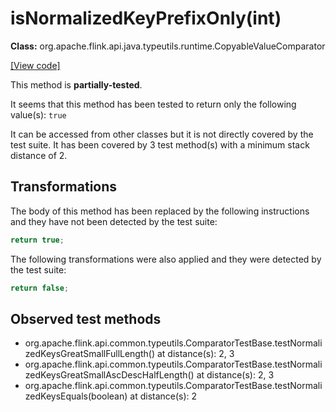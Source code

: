 # isNormalizedKeyPrefixOnly(int)

**Class:** org.apache.flink.api.java.typeutils.runtime.CopyableValueComparator

[[View code]](https://github.com/apache/flink/blob/740f711c4ec9c4b7cdefd01c9f64857c345a68a1/flink-core/src/main/java//org/apache/flink/api/java/typeutils/runtime/CopyableValueComparator.java#L109)

This method is **partially-tested**.

It seems that this method has been tested to return only the following value(s): `true`


It can be accessed from other classes but it is not directly covered by the test suite. 
It has been covered by 3 test method(s) with a minimum stack distance of 2.

## Transformations


The body of this method has been replaced by the following instructions and they have not been detected by the test suite:

```Java
return true;
```

The following transformations were also applied and they were detected by the test suite:

```Java
return false;
```





## Observed test methods

* org.apache.flink.api.common.typeutils.ComparatorTestBase.testNormalizedKeysGreatSmallFullLength() at distance(s): 2, 3
* org.apache.flink.api.common.typeutils.ComparatorTestBase.testNormalizedKeysGreatSmallAscDescHalfLength() at distance(s): 2, 3
* org.apache.flink.api.common.typeutils.ComparatorTestBase.testNormalizedKeysEquals(boolean) at distance(s): 2

